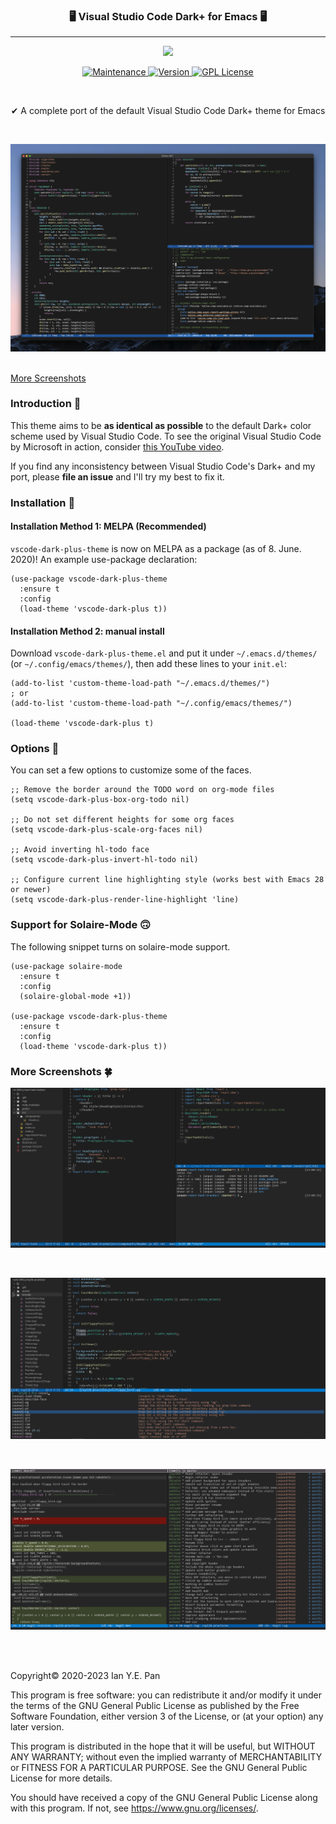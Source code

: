 <h3 align="center">🖥 Visual Studio Code Dark+ for Emacs 🖥</h3>
<hr/>


<p align="center">
  <img src="https://upload.wikimedia.org/wikipedia/commons/thumb/0/08/EmacsIcon.svg/120px-EmacsIcon.svg.png" />
</p>

<p align="center">

  <a href="https://github.com/ianpan870102/vscode-dark-plus-emacs-theme">
    <img src="https://img.shields.io/badge/Maintained%3F-yes-green.svg" alt="Maintenance">
  </a>

  <a href="https://github.com/ianpan870102/vscode-dark-plus-emacs-theme">
    <img src="https://img.shields.io/github/release/ianpan870102/vscode-dark-plus-emacs-theme" alt="Version">
  </a>

  <a href="https://www.gnu.org/licenses/gpl-3.0">
    <img src="https://img.shields.io/badge/License-GPL%20v3-blue.svg" alt="GPL License">
  </a>

</p>

<br/>

<p align="center">✔ A complete port of the default Visual Studio Code Dark+ theme for Emacs</p>

<br/>

![alt text](./screenshots/mac.png)

<br/>

<a href="https://github.com/ianpan870102/vscode-dark-plus-emacs-theme#more-screenshots">
  More Screenshots
</a>

<br/>

### Introduction 👋

This theme aims to be **as identical as possible** to the default
Dark+ color scheme used by Visual Studio Code. To see the original
Visual Studio Code by Microsoft in action, consider [this YouTube
video](https://www.youtube.com/watch?v=fnPhJHN0jTE).

If you find any inconsistency between Visual Studio Code's Dark+ and
my port, please **file an issue** and I'll try my best to fix it.

### Installation 🤘

#### Installation Method 1: MELPA (Recommended)

`vscode-dark-plus-theme` is now on MELPA as a package (as of 8. June. 2020)! An example use-package declaration:

```emacs-lisp
(use-package vscode-dark-plus-theme
  :ensure t
  :config
  (load-theme 'vscode-dark-plus t))
```


#### Installation Method 2: manual install

Download `vscode-dark-plus-theme.el` and put it under
`~/.emacs.d/themes/` (or `~/.config/emacs/themes/`), then add these
lines to your `init.el`:

```emacs-lisp
(add-to-list 'custom-theme-load-path "~/.emacs.d/themes/")
; or
(add-to-list 'custom-theme-load-path "~/.config/emacs/themes/")

(load-theme 'vscode-dark-plus t)
```

### Options 🧐

You can set a few options to customize some of the faces.

```emacs-lisp
;; Remove the border around the TODO word on org-mode files
(setq vscode-dark-plus-box-org-todo nil)

;; Do not set different heights for some org faces
(setq vscode-dark-plus-scale-org-faces nil)

;; Avoid inverting hl-todo face
(setq vscode-dark-plus-invert-hl-todo nil)

;; Configure current line highlighting style (works best with Emacs 28 or newer)
(setq vscode-dark-plus-render-line-highlight 'line)
```

### Support for Solaire-Mode 🙃

The following snippet turns on solaire-mode support.

```emacs-lisp
(use-package solaire-mode
  :ensure t
  :config
  (solaire-global-mode +1))

(use-package vscode-dark-plus-theme
  :ensure t
  :config
  (load-theme 'vscode-dark-plus t))
```

### More Screenshots 🍀


![alt text](./screenshots/react.png)

<br/>

![alt text](./screenshots/flappy.png)

<br/>

![alt text](./screenshots/magit.png)

<br/>
<br/>


Copyright© 2020-2023 Ian Y.E. Pan

This program is free software: you can redistribute it and/or modify
it under the terms of the GNU General Public License as published by
the Free Software Foundation, either version 3 of the License, or (at
your option) any later version.

This program is distributed in the hope that it will be useful, but
WITHOUT ANY WARRANTY; without even the implied warranty of
MERCHANTABILITY or FITNESS FOR A PARTICULAR PURPOSE. See the GNU
General Public License for more details.

You should have received a copy of the GNU General Public License
along with this program. If not, see https://www.gnu.org/licenses/.
